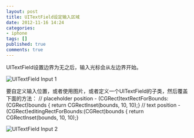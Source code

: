 ```yaml
---
layout: post
title: UITextField设定输入区域
date: 2012-11-16 14:24
categories:
- iphone
tags: []
published: true
comments: true
---
```

UITextField设置边界为无之后，输入光标会从左边界开始。

![UITextField Input 1](/images/articles/UITextField_Input_1.png)

要自定义输入位置，或者使用图片，或者定义一个UITextField的子类，然后覆盖下面的方法：
    // placeholder position
    - (CGRect)textRectForBounds:(CGRect)bounds { return CGRectInset(bounds, 10, 10);}
    // text position
    - (CGRect)editingRectForBounds:(CGRect)bounds { return CGRectInset(bounds, 10, 10);}

![UITextField Input 2](/images/articles/UITextField_Input_2.png)
